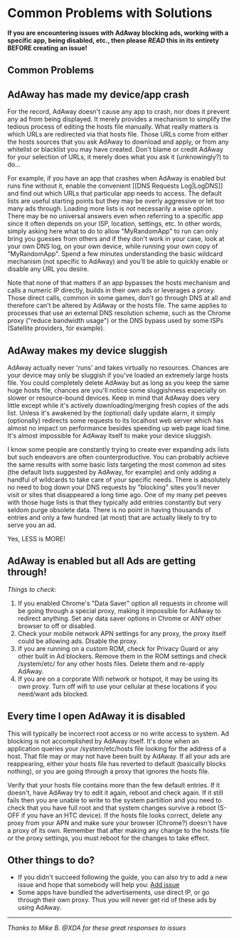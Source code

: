 # Common Problems with Solutions
**If you are encountering issues with AdAway blocking ads, working with a specific app, being disabled, etc., then please _READ_ this in its entirety BEFORE creating an issue!**

## Common Problems

## **AdAway has made my device/app crash**
  
For the record, AdAway doesn't cause any app to crash, nor does it prevent any ad from being displayed. It merely provides a mechanism to simplify the tedious process of editing the hosts file manually. What really matters is which URLs are redirected via that hosts file. Those URLs come from either the hosts sources that you ask AdAway to download and apply, or from any whitelist or blacklist you may have created. Don't blame or credit AdAway for your selection of URLs, it merely does what you ask it (unknowingly?) to do... 

For example, if you have an app that crashes when AdAway is enabled but runs fine without it, enable the convenient [[DNS Requests Log|LogDNS]] and find out which URLs that particular app needs to access. The default lists are useful starting points but they may be overly aggressive or let too many ads through. Loading more lists is not necessarily a wise option. There may be no universal answers even when referring to a specific app since it often depends on your ISP, location, settings, etc. In other words, simply asking here what to do to allow "MyRandomApp" to run can only bring you guesses from others and if they don't work in your case, look at your own DNS log, on your own device, while running your own copy of "MyRandomApp". Spend a few minutes understanding the basic wildcard mechanism (not specific to AdAway) and you'll be able to quickly enable or disable any URL you desire.

Note that none of that matters if an app bypasses the hosts mechanism and calls a numeric IP directly, builds in their own ads or leverages a proxy. Those direct calls, common in some games, don't go through DNS at all and therefore can't be altered by AdAway or the hosts file. The same applies to processes that use an external DNS resolution scheme, such as the Chrome proxy ("reduce bandwidth usage") or the DNS bypass used by some ISPs (Satellite providers, for example). 

## AdAway makes my device sluggish
  AdAway actually never 'runs' and takes virtually no resources.  Chances are your device may only be sluggish if you've loaded an extremely large hosts file.  You could completely delete AdAway but as long as you keep the same huge hosts file, chances are you'll notice some sluggishness especially on slower or resource-bound devices. Keep in mind that AdAway does very little except while it's actively downloading/merging fresh copies of the ads list. Unless it's awakened by the (optional) daily update alarm, it simply (optionally) redirects some requests to its localhost web server which has almost no impact on performance besides speeding up web page load time. It's almost impossible for AdAway itself to make your device sluggish.

I know some people are constantly trying to create ever expanding ads lists but such endeavors are often counterproductive. You can probably achieve the same results with some basic lists targeting the most common ad sites (the default lists suggested by AdAway, for example) and only adding a handful of wildcards to take care of your specific needs. There is absolutely no need to bog down your DNS requests by "blocking" sites you'll never visit or sites that disappeared a long time ago. One of my many pet peeves with those huge lists is that they typically add entries constantly but very seldom purge obsolete data. There is no point in having thousands of entries and only a few hundred (at most) that are actually likely to try to serve you an ad.

Yes, LESS is MORE!

## AdAway is enabled but all Ads are getting through!
*Things to check:*

1. If you enabled Chrome's "Data Saver" option all requests in chrome will be going through a special proxy, making it impossible for AdAway to redirect anything. Set any data saver options in Chrome or ANY other browser to off or disabled.
2. Check your mobile network APN settings for any proxy, the proxy itself could be allowing ads. Disable the proxy.
3. If you are running on a custom ROM, check for Privacy Guard or any other built in Ad blockers. Remove them in the ROM settings and check /system/etc/ for any other hosts files.  Delete them and re-apply AdAway.
4. If you are on a corporate Wifi network or hotspot, it may be using its own proxy.  Turn off wifi to use your cellular at these locations if you need/want ads blocked.

## Every time I open AdAway it is disabled
  This will typically be incorrect root access or no write access to system.  Ad blocking is not accomplished by AdAway itself. It's done when an application queries your /system/etc/hosts file looking for the address of a host. That file may or may not have been built by AdAway. If all your ads are reappearing, either your hosts file has reverted to default (basically blocks nothing), or you are going through a proxy that ignores the hosts file. 

Verify that your hosts file contains more than the few default entries. If it doesn't, have AdAway try to edit it again, reboot and check again. If it still fails then you are unable to write to the system partiition and you need to check that you have full root and that system changes survive a reboot (S-OFF if you have an HTC device).
If the hosts file looks correct, delete any proxy from your APN and make sure your browser (Chrome?) doesn't have a proxy of its own.
Remember that after making any change to the hosts file or the proxy settings, you must reboot for the changes to take effect.

## Other things to do?
  * If you didn't succeed following the guide, you can also try to add a new issue and hope that somebody will help you: [Add issue](https://github.com/dschuermann/ad-away/issues)
  * Some apps have bundled the advertisements, use direct IP, or go through their own proxy. Thus you will never get rid of these ads by using AdAway.

***
_Thanks to Mike B. @XDA for these great responses to issues_